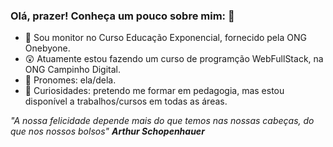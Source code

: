 ### Olá, prazer! Conheça um pouco sobre mim: 👋

- :slightly_smiling_face: Sou monitor no Curso Educação Exponencial, 
fornecido pela ONG Onebyone.
- :astonished: Atuamente estou fazendo um curso de programção WebFullStack, na
ONG Campinho Digital.
- :hugs: Pronomes: ela/dela.
- :thinking: Curiosidades: pretendo me formar em pedagogia, mas estou disponível a 
trabalhos/cursos em todas as áreas. 


 _"A nossa felicidade depende mais do que temos nas nossas cabeças,
 do que nos nossos bolsos"_
            **_Arthur Schopenhauer_**
